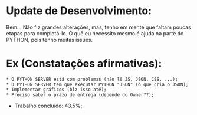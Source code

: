   # Update de Desenvolvimento:

  Bem... Não fiz grandes alterações, mas, tenho em mente que faltam poucas
etapas para completá-lo. O quê eu necessito mesmo é ajuda na parte do PYTHON,
pois tenho muitas issues.

  # Ex (Constatações afirmativas):

    * O PYTHON SERVER está com problemas (não lê JS, JSON, CSS, ...);
    * O PYTHON SERVER tem que executar PYTHON "JSON" (o que cria o JSON);
    * Implementar gráficos (blz isso até);
    * Preciso saber o prazo de entrega (depende do Owner??);

* Trabalho concluido: 43.5%;
